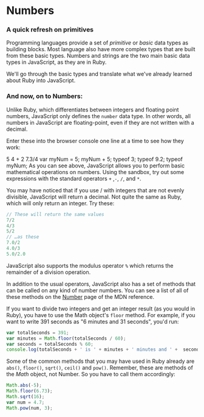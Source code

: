 # Numbers
### A quick refresh on primitives
Programming languages provide a set of *primitive* or *basic* data types as building blocks. Most language also have more complex types that are built from these basic types. Numbers and strings are the two main basic data types in JavaScript, as they are in Ruby.

We'll go through the basic types and translate what we've already learned about Ruby into JavaScript.

### And now, on to Numbers:
Unlike Ruby, which differentiates between integers and floating point numbers, JavaScript only defines the `number` data type. In other words, all numbers in JavaScript are floating-point, even if they are not written with a decimal.

Enter these into the browser console one line at a time to see how they work:

5
4 + 2
7.3/4
var myNum = 5;
myNum + 5;
typeof 3;
typeof 9.2;
typeof myNum;
As you can see above, JavaScript allows you to perform basic mathematical operations on numbers. Using the sandbox, try out some expressions with the standard operators `+` ,`-`, `/`, and `*`.

You may have noticed that if you use / with integers that are not evenly divisible, JavaScript will return a decimal. Not quite the same as Ruby, which will only return an integer. Try these:

```javascript
// These will return the same values
7/2
4/3
5/2
// …as these
7.0/2
4.0/3
5.0/2.0
```
JavaScript also supports the modulus operator `%` which returns the remainder of a division operation.

In addition to the usual operators, JavaScript also has a set of methods that can be called on any kind of number numbers. You can see a list of all of these methods on the <a href="https://developer.mozilla.org/en-US/docs/Web/JavaScript/Reference/Global_Objects/Number" target="_blank">Number</a> page of the MDN reference.

If you want to divide two integers and get an integer result (as you would in Ruby), you have to use the Math object's `floor` method. For example, if you want to write 391 seconds as "6 minutes and 31 seconds", you'd run:

```javascript
var totalSeconds = 391;
var minutes = Math.floor(totalSeconds / 60);
var seconds = totalSeconds % 60;
console.log(totalSeconds + ' is ' + minutes + ' minutes and ' +  seconds + ' seconds');
```


Some of the common methods that you may have used in Ruby already are `abs()`, `floor()`, `sqrt()`, `ceil()` and `pow()`. Remember, these are methods of the *Math* object, not Number. So you have to call them accordingly:

```javascript
Math.abs(-5);
Math.floor(6.73);
Math.sqrt(16);
var num = 4.7;
Math.pow(num, 3);
```